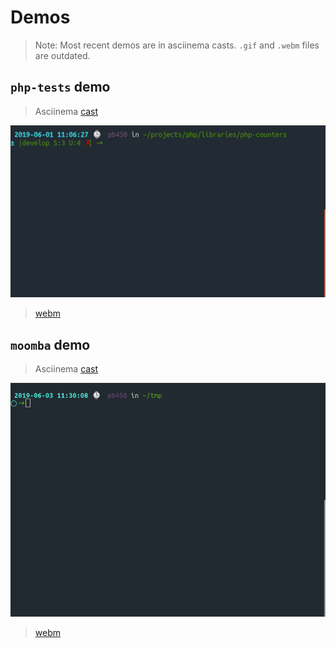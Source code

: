 # Demos

> Note: Most recent demos are in asciinema casts. `.gif` and `.webm` files are outdated.

## `php-tests` demo

> Asciinema [cast](https://asciinema.org/a/262562)

![php-tests](php-tests-dev.gif)

> [webm](https://raw.githubusercontent.com/alecrabbit/sh-php-dev-helper/master/.demo/php-tests.webm)

## `moomba` demo

> Asciinema [cast](https://asciinema.org/a/262569)

![moomba](moomba.gif)

> [webm](https://raw.githubusercontent.com/alecrabbit/sh-php-dev-helper/master/.demo/moomba.webm)
